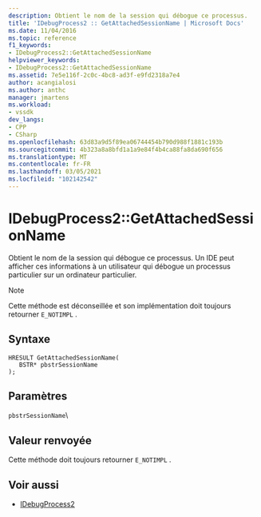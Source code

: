 ```yaml
---
description: Obtient le nom de la session qui débogue ce processus.
title: 'IDebugProcess2 :: GetAttachedSessionName | Microsoft Docs'
ms.date: 11/04/2016
ms.topic: reference
f1_keywords:
- IDebugProcess2::GetAttachedSessionName
helpviewer_keywords:
- IDebugProcess2::GetAttachedSessionName
ms.assetid: 7e5e116f-2c0c-4bc8-ad3f-e9fd2318a7e4
author: acangialosi
ms.author: anthc
manager: jmartens
ms.workload:
- vssdk
dev_langs:
- CPP
- CSharp
ms.openlocfilehash: 63d83a9d5f89ea06744454b790d988f1881c193b
ms.sourcegitcommit: 4b323a8a8bfd1a1a9e84f4b4ca88fa8da690f656
ms.translationtype: MT
ms.contentlocale: fr-FR
ms.lasthandoff: 03/05/2021
ms.locfileid: "102142542"
---
```

# <a name="idebugprocess2getattachedsessionname"></a>IDebugProcess2::GetAttachedSessionName
Obtient le nom de la session qui débogue ce processus. Un IDE peut afficher ces informations à un utilisateur qui débogue un processus particulier sur un ordinateur particulier.

> [!NOTE]
> Cette méthode est déconseillée et son implémentation doit toujours retourner `E_NOTIMPL` .

## <a name="syntax"></a>Syntaxe

```
HRESULT GetAttachedSessionName(
   BSTR* pbstrSessionName
);
```

## <a name="parameters"></a>Paramètres
`pbstrSessionName`\

## <a name="return-value"></a>Valeur renvoyée
 Cette méthode doit toujours retourner `E_NOTIMPL` .

## <a name="see-also"></a>Voir aussi
- [IDebugProcess2](../../../extensibility/debugger/reference/idebugprocess2.md)
